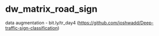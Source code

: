 # dw_matrix_road_sign

data augmentation - bit.ly/tr_day4 (https://github.com/joshwadd/Deep-traffic-sign-classification)
